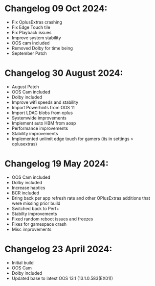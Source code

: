 # Changelog 09 Oct 2024:
- Fix OplusExtras crashing
- Fix Edge Touch tile
- Fix Playback issues
- Improve system stability
- OOS cam included
- Removed Dolby for time being
- September Patch

# Changelog 30 August 2024:
- August Patch
- OOS Cam included
- Dolby included
- Improve wifi speeds and stability
- Import Powerhints from OOS 11
- Import LDAC blobs from oplus
- Systemwide improvements
- Implement auto HBM from aosp
- Performance improvements
- Stability improvements
- Implemented unlimit edge touch for gamers (its in settings > oplusextras)

# Changelog 19 May 2024:
- OOS Cam included
- Dolby included
- Increase haptics
- BCR included
- Bring back per app refresh rate and other OPlusExtras additions that were missing prior build
- Switched back to Perf+
- Stabilty improvements
- Fixed random reboot issues and freezes
- Fixes for gamespace crash
- Misc improvements

# Changelog 23 April 2024:
- Initial build
- OOS Cam
- Dolby included
- Updated base to latest OOS 13.1 (13.1.0.583(EX01))
